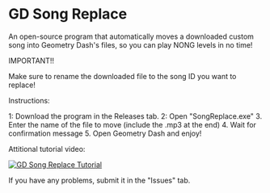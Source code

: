 # GD Song Replace
An open-source program that automatically moves a downloaded custom song into Geometry Dash's files, so you can play NONG levels in no time!

IMPORTANT!!

Make sure to rename the downloaded file to the song ID you want to replace!

Instructions:

1: Download the program in the Releases tab.
2: Open "SongReplace.exe"
3. Enter the name of the file to move (include the .mp3 at the end)
4. Wait for confirmation message
5. Open Geometry Dash and enjoy!

Attitional tutorial video:

[![GD Song Replace Tutorial](https://img.youtube.com/vi/e2Fc_9S8XUc/0.jpg)](https://www.youtube.com/watch?v=e2Fc_9S8XUc "GD Song Replace Tutorial")

If you have any problems, submit it in the "Issues" tab.
